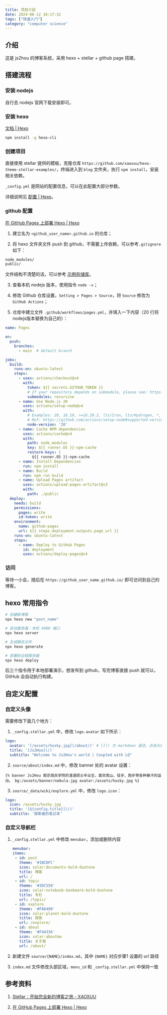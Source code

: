 ```yaml
---
title: 项目介绍
date: 2024-06-12 10:17:32
tags: ["快速入门"]
category: "computer science"
---
```


## 介绍

这是 js2hou 的博客系统，采用 hexo + stellar + github page 搭建。

## 搭建流程

### 安装 nodejs

自行去 nodejs 官网下载安装即可。

### 安装 hexo

[文档 | Hexo](https://hexo.io/zh-cn/docs/)

```bash
npm install -g hexo-cli
```

### 创建项目

直接使用 stellar 提供的模板，克隆仓库 `https://github.com/xaoxuu/hexo-theme-stellar-examples/`，终端进入到 `blog` 文件夹，执行 `npm install`，安装相关依赖。

`_config.yml` 是网站的配置信息，可以在此配置大部分参数。

详细说明见 [配置 | Hexo](https://hexo.io/zh-cn/docs/configuration)。

### github 配置

[在 GitHub Pages 上部署 Hexo | Hexo](https://hexo.io/zh-cn/docs/github-pages)

1. 建立名为 `<github_user_name>.github.io` 的仓库；

2. 将 hexo 文件夹文件 push 到 github，不需要上传依赖，可以参考`.gitignore` 如下：

```bash
node_modules/
public/
```

文件结构不清楚的话，可以参考 [示例存储库](https://github.com/hexojs/hexo-starter)。

3. 查看本机 nodejs 版本，使用指令 `node -v`；

4. 修改 Github 仓库设置，`Setting > Pages > Source`，将 `Source` 修改为 `GitHub Actions`；

5. 仓库中建立文件 `.github/workflows/pages.yml`，并填入一下内容（20 行将nodejs版本替换为自己的）：

```yml
name: Pages

on:
  push:
    branches:
      - main  # default branch

jobs:
  build:
    runs-on: ubuntu-latest
    steps:
      - uses: actions/checkout@v4
        with:
          token: ${{ secrets.GITHUB_TOKEN }}
          # If your repository depends on submodule, please see: https://github.com/actions/checkout
          submodules: recursive
      - name: Use Node.js 20
        uses: actions/setup-node@v4
        with:
          # Examples: 20, 18.19, >=16.20.2, lts/Iron, lts/Hydrogen, *, latest, current, node
          # Ref: https://github.com/actions/setup-node#supported-version-syntax
          node-version: '20'
      - name: Cache NPM dependencies
        uses: actions/cache@v4
        with:
          path: node_modules
          key: ${{ runner.OS }}-npm-cache
          restore-keys: |
            ${{ runner.OS }}-npm-cache
      - name: Install Dependencies
        run: npm install
      - name: Build
        run: npm run build
      - name: Upload Pages artifact
        uses: actions/upload-pages-artifact@v3
        with:
          path: ./public
  deploy:
    needs: build
    permissions:
      pages: write
      id-token: write
    environment:
      name: github-pages
      url: ${{ steps.deployment.outputs.page_url }}
    runs-on: ubuntu-latest
    steps:
      - name: Deploy to GitHub Pages
        id: deployment
        uses: actions/deploy-pages@v4
```

### 访问

等待一小会，随后在 `https://github_user_name.github.io/` 即可访问到自己的博客。

## hexo 常用指令

```bash
# 创建新博客
npx hexo new "post_name"

# 启动服务器：本机 4000 端口
npx hexo server

# 生成静态文件
npx hexo generate

# 部署到远程服务器
npx hexo deploy
```

后三个指令用于本地部署演示，想发布到 github，写完博客直接 push 就可以，GitHub 会自动执行构建。

## 自定义配置

### 自定义头像

需要修改下面几个地方：

1. `_config.stellar.yml` 中，修改 `logo.avatar` 如下所示： 

```yaml
logo:
  avatar: '[/assets/husky.jpg](/about/)' # []() 为 markdown 语法，点击头像跳转到 /about/ 页面
  title: '[Js2Hou](/)'
  subtitle: "Welcome to Js2Hou's world | Coupled with LQ"
```

2. `source/about/index.md` 中，修改 banner 处的 avatar 设置：

```
{% banner Js2Hou 南京炮兵学院的渣渣硕士毕业生，喜欢爬山、徒步、跑步等各种暴汗的运动。 bg:/assets/banner/nebula.jpg avatar:/assets/husky.jpg %}
```

3. `source/_data/wiki/explore.yml` 中，修改 `logo.icon`：

```yaml
logo: 
  icon: /assets/husky.jpg
  title: '[${config.title}](/)'
  subtitle: '探索者的笔记本'
```

### 自定义导航栏

1. `_config.stellar.yml` 中修改 `menubar`，添加或删除内容
   
   ```yml
   menubar:
   items: 
    - id: post
      theme: '#1BCDFC'
      icon: solar:documents-bold-duotone
      title: 博客
      url: /
    - id: topic 
      theme: '#3DC550'
      icon: solar:notebook-bookmark-bold-duotone
      title: 专栏
      url: /topic/
    - id: explore
      theme: '#FA6400'
      icon: solar:planet-bold-duotone
      title: 探索
      url: /explore/
    - id: about
      theme: '#F44336'
      icon: solar:aboutme
      title: 关于我
      url: /about/
   ```

2. 新建文件 `source/{NAME}/index.md`，其中 `{NAME}` 对应步骤1 设置的 url 路径

3. `index.md` 文件修改头部区域，`menu_id` 和 `_config.stellar.yml` 中保持一致

## 参考资料

1. [Stellar：开始您全新的博客之旅 - XAOXUU](https://xaoxuu.com/wiki/stellar/#start)

2. [在 GitHub Pages 上部署 Hexo | Hexo](https://hexo.io/zh-cn/docs/github-pages)
